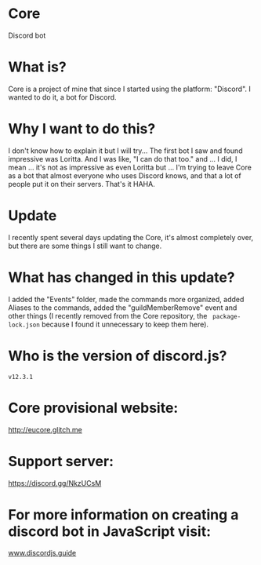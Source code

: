 # Core
Discord bot

# What is?
Core is a project of mine that since I started using the platform: "Discord". I wanted to do it, a bot for Discord.

# Why I want to do this?
I don't know how to explain it but I will try... The first bot I saw and found impressive was Loritta. And I was like, "I can do that too." and ... I did, I mean ... it's not as impressive as even Loritta but ... I'm trying to leave Core as a bot that almost everyone who uses Discord knows, and that a lot of people put it on their servers. That's it HAHA.

# Update
I recently spent several days updating the Core, it's almost completely over, but there are some things I still want to change.

# What has changed in this update?

I added the "Events" folder, made the commands more organized, added Aliases to the commands, added the "guildMemberRemove" event and other things (I recently removed from the Core repository, the ` package-lock.json` because I found it unnecessary to keep them here).

# Who is the version of discord.js?

`v12.3.1`

# Core provisional website:

http://eucore.glitch.me

# Support server:
https://discord.gg/NkzUCsM

# For more information on creating a discord bot in JavaScript visit:

www.discordjs.guide
